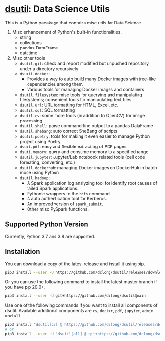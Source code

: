 # [dsutil](https://github.com/dclong/dsutil): Data Science Utils

This is a Python pacakage that contains misc utils for Data Science.

1. Misc enhancement of Python's built-in functionalities.
    - string
    - collections
    - pandas DataFrame
    - datetime
2. Misc other tools
    - `dsutil.git`: check and report modified but unpushed repository under a directory recursively
    - `dsutil.docker`: 
        - Provides a way to auto build many Docker images with tree-like dependencies among them.
        - Various tools for managing Docker images and containers
    - `dsutil.filesystem`: misc tools for querying and manipulating filesystems; convenient tools for manipulating text files.
    - `dsutil.url`: URL formatting for HTML, Excel, etc.
    - `dsutil.sql`: SQL formatting
    - `dsutil.cv`: some more tools (in addition to OpenCV) for image processing
    - `dsutil.shell`: parse command-line output to a pandas DataFrame
    - `dsutil.shebang`: auto correct SheBang of scripts
    - `dsutil.poetry`: tools for making it even easier to manage Python project using Poetry
    - `dsuti.pdf`: easy and flexible extracting of PDF pages
    - `dsuti.memory`: query and consume memory to a specified range
    - `dsutil.jupyter`: Jupyter/Lab notebook related tools (cell code formating, converting, etc.)
    - `dsutil.dockerhub`: managing Docker images on DockerHub in batch mode using Python
    - `dsutil.hadoop`: 
        - A Spark application log analyzing tool for identify root causes of failed Spark applications.
        - Pythonic wrappers to the `hdfs` command.
        - A auto authentication tool for Kerberos.
        - An improved version of `spark_submit`.
        - Other misc PySpark functions. 
    
## Supported Python Version

Currently, Python 3.7 and 3.8 are supported.

## Installation

You can download a copy of the latest release and install it using pip.
```bash
pip3 install --user -U https://github.com/dclong/dsutil/releases/download/v0.70.0/dsutil-0.70.0-py3-none-any.whl
```
Or you can use the following command to install the latest master branch
if you have pip 20.0+.
```bash
pip3 install --user -U git+https://github.com/dclong/dsutil@main
```
Use one of the following commands if you want to install all components of dsutil. 
Available additional components are `cv`, `docker`, `pdf`, `jupyter`, `admin` and `all`.
```bash
pip3 install "dsutil[cv] @ https://github.com/dclong/dsutil/releases/download/v0.70.0/dsutil-0.70.0-py3-none-any.whl"
# or
pip3 install --user -U "dsutil[all] @ git+https://github.com/dclong/dsutil@main"
```
